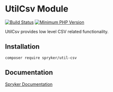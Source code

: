 # UtilCsv Module
[![Build Status](https://travis-ci.org/spryker/util-csv.svg)](https://travis-ci.org/spryker/util-csv)
[![Minimum PHP Version](https://img.shields.io/badge/php-%3E%3D%207.3-8892BF.svg)](https://php.net/)

UtilCsv provides low level CSV related functionality.

## Installation

```
composer require spryker/util-csv
```

## Documentation

[Spryker Documentation](https://academy.spryker.com/developing_with_spryker/module_guide/modules.html)
